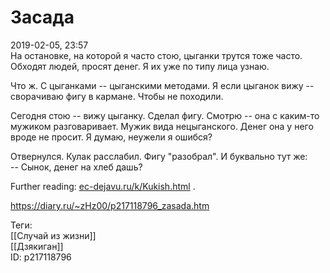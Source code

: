 Засада
=======

   
 2019-02-05, 23:57   
  На остановке, на которой я часто стою, цыганки трутся тоже часто. Обходят людей, просят денег. Я их уже по типу лица узнаю.   
   
 Что ж. С цыганками -- цыганскими методами. Я если цыганок вижу -- сворачиваю фигу в кармане. Чтобы не походили.   
   
 Сегодня стою -- вижу цыганку. Сделал фигу. Смотрю -- она с каким-то мужиком разговаривает. Мужик вида нецыганского. Денег она у него вроде не просит. Я думаю, неужели я ошибся?   
   
 Отвернулся. Кулак расслабил. Фигу "разобрал". И буквально тут же:   
 -- Сынок, денег на хлеб дашь?   
   
 Further reading:  [ec-dejavu.ru/k/Kukish.html](http://ec-dejavu.ru/k/Kukish.html)  .   
    
 <https://diary.ru/~zHz00/p217118796_zasada.htm>   
   
 Теги:   
 [[Случай из жизни]]   
 [[Дзякиган]]   
 ID: p217118796